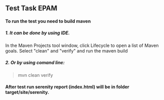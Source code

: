 ## Test Task EPAM
#### To run the test you need to build maven
##### 1. It can be done by using IDE. 
In the Maven Projects tool window, click Lifecycle to open a list of Maven goals. 
Select "clean" and "verify" and run the maven build
##### 2. Or by using comand line:
> mvn clean verify
#### After test run serenity report (index.html) will be in folder target/site/serenity.   

